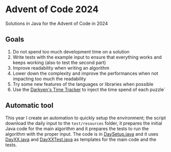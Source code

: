 # Advent of Code 2024

Solutions in Java for the Advent of Code in 2024

## Goals

1. Do not spend too much development time on a solution
2. Write tests with the example input to ensure that everything works and keeps working (also to test the second part)
3. Improve readability when writing an algorithm
4. Lower down the complexity and improve the performances when not impacting too much the readability
5. Try some new features of the languages or libraries when possible
6. Use the [Darkyen's Time Tracker](https://plugins.jetbrains.com/plugin/9286-darkyen-s-time-tracker) to inject the time spend of each puzzle`

## Automatic tool

This year I create an automation to quickly setup the environment; the script download the daily input to the `test/resources` folder, it prepares the initial Java code for the main algorithm and it prepares the tests to run the algorithm with the proper input. The code is in [DaySetup.java](src/main/aminetti/adventofcode2024/DaySetup.java) and it uses [DayXX.java](src/main/aminetti/adventofcode2024/dayXX/DayXX.java) and [DayXXTest.java](src/test/aminetti/adventofcode2024/dayXX/DayXXTest.java) as templates for the main code and the tests.

